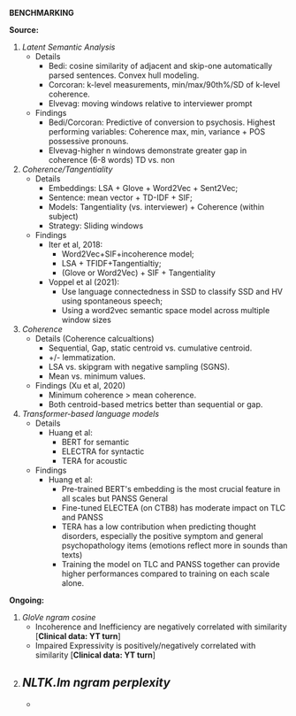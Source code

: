 **BENCHMARKING**

**Source:**

1. _Latent Semantic Analysis_
    - Details
      - Bedi: cosine similarity of adjacent and skip-one automatically parsed sentences. Convex hull modeling. 
      - Corcoran: k-level measurements, min/max/90th%/SD of k-level coherence. 
      - Elvevag: moving windows relative to interviewer prompt
    - Findings
      - Bedi/Corcoran: Predictive of conversion to psychosis. Highest performing variables: Coherence max, min, variance + POS possessive pronouns. 
      - Elvevag-higher n windows demonstrate greater gap in coherence (6-8 words) TD vs. non
2. _Coherence/Tangentiality_
    - Details
      - Embeddings: LSA + Glove + Word2Vec + Sent2Vec; 
      - Sentence: mean vector + TD-IDF + SIF; 
      - Models: Tangentiality (vs. interviewer) + Coherence (within subject)
      - Strategy: Sliding windows
    - Findings 
      - Iter et al, 2018:
        - Word2Vec+SIF+incoherence model; 
        - LSA + TFIDF+Tangentialtiy; 
        - (Glove or Word2Vec) + SIF + Tangentiality
      - Voppel et al (2021): 
        - Use language connectedness in SSD to classify SSD and HV using spontaneous speech;
        - Using a word2vec semantic space model across multiple window sizes 
3. _Coherence_
    - Details (Coherence calcualtions)
      - Sequential, Gap, static centroid vs. cumulative centroid. 
      - +/- lemmatization. 
      - LSA vs. skipgram with negative sampling (SGNS). 
      - Mean vs. minimum values.
    - Findings (Xu et al, 2020)
      - Minimum coherence > mean coherence. 
      - Both centroid-based metrics better than sequential or gap. 
4. _Transformer-based language models_
    - Details
      - Huang et al:
        - BERT for semantic 
        - ELECTRA for syntactic
        - TERA for acoustic
    - Findings
      - Huang et al:
        - Pre-trained BERT's embedding is the most crucial feature in all scales but PANSS General
        - Fine-tuned ELECTEA (on CTB8) has moderate impact on TLC and PANSS
        - TERA has a low contribution when predicting thought disorders, especially the positive symptom and general psychopathology items (emotions reflect more in sounds than texts)
        - Training the model on TLC and PANSS together can provide higher performances compared to training on each scale alone. 
 
**Ongoing:**

1. _GloVe ngram cosine_
    - Incoherence and Inefficiency are negatively correlated with similarity [**Clinical data: YT turn**]
    - Impaired Expressivity is positively/negatively correlated with similarity [**Clinical data: YT turn**]
2. _NLTK.lm ngram perplexity_
    - 
    - 

    
    

